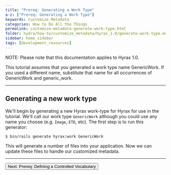 ```yaml
---
title: "Prereq: Generating a Work Type"
a-z: ["Prereq: Generating a Work Type"]
keywords: Customize Metadata
categories: How to Do All the Things
permalink: customize-metadata-generate-work-type.html
folder: hydra/how-to/customize_metadata/hyrax_1.0/generate-work-type.md
sidebar: home_sidebar
tags: [development_resources]
---
```


NOTE: Please note that this documentation applies to Hyrax 1.0.

This tutorial assumes that you generated a work type name GenericWork.  If you used a different name, substitute that name for all occurrences of GenericWork and generic_work.

---

## Generating a new work type

We'll begin by generating a new Hyrax work-type for Hyrax for use in the tutorial.  We'll call our work type `GenericWork` although you could use any name you choose (e.g. `Image`, `ETD`, etc).  The first step is to run this generator:

```
$ bin/rails generate hyrax:work GenericWork
```

This will generate a number of files into your application.  Now we can update these files to handle our customized metadata.

---

<p><a href="customize-metadata-controlled-vocabulary.html"><button type="button" class="btn btn-primary">Next: Prereq: Defining a Controlled Vocabulary</button></a></p>
